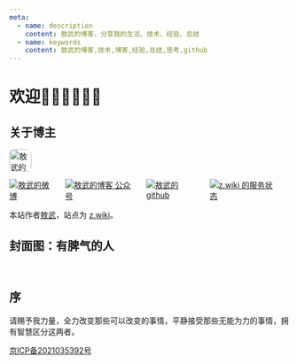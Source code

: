 ```yaml
---
meta:
  - name: description
    content: 敖武的博客，分享我的生活、技术、经验、总结
  - name: keywords
    content: 敖武的博客,技术,博客,经验,总结,思考,github
---
```

# 欢迎👏🏻👏🏻👏🏻

## 关于博主

<p>
  <img title="敖武的头像" alt="敖武的头像" src="https://z.wiki/autoupload/2022-05-09/fa4355da3640453380d18ce97f4ce98e.IMG_7223.JPG" style="width: 40px;height: 40px; border-radius: 8px;">
</p>

<style>
.links > a {
  margin-right: 15px;
}
</style>


<div class="links" style="display: flex;">
  <a target="_blank" href="https://weibo.com/u/2558497932"><img src="https://fudongdong-statics.oss-cn-beijing.aliyuncs.com/shieldio/weibo.svg" title="敖武的微博" /></a>
  <a target="_blank" href="https://1.z.wiki/autoupload/20231209/2Vsb.1164X1122-IMG_1279.JPG"><img src="https://z.wiki/autoupload/20231209/rt4Z.%E5%BE%AE%E4%BF%A1-%E5%85%AC%E4%BC%97%E5%8F%B7-0ac261.svg" title="敖武的博客 公众号" /></a>
  <a target="_blank" href="https://github.com/yihuaxiang"><img src="https://fudongdong-statics.oss-cn-beijing.aliyuncs.com/shieldio/github.svg" title="敖武的github" /></a>
  <a target="_blank" href="https://stats.uptimerobot.com/jM7p3TY1ng"><img src="https://fudongdong-statics.oss-cn-beijing.aliyuncs.com/shieldio/uptime.svg" title="z.wiki 的服务状态" /></a>
</div>

本站作者[敖武](https://z.wiki)，站点为 [z.wiki](https://z.wiki)。

<NaviLinks />

<LastPost :random='true' prefix="" :number="10"/>

## 封面图：有脾气的人

<br />
<ImgWithTitle :img="{
  url: 'https://z.wiki/images/20211115/1548709a2750430cadb3021b209fa847.png',
  title: '有脾气的人',
  desc: '2020年10月拍于天津泰达航母。',
  darkInfo: true,
  bgColor: 'rgb(0 0 0 / 25%)'
}" />



## 序

请赐予我力量，全力改变那些可以改变的事情，平静接受那些无能为力的事情，拥有智慧区分这两者。


[京ICP备2021035392号](https://beian.miit.gov.cn/)
